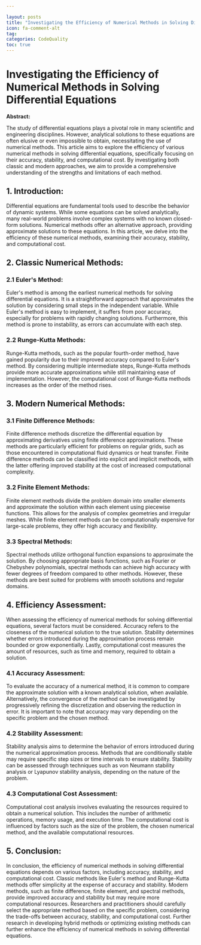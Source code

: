```yaml
---

layout: posts
title: "Investigating the Efficiency of Numerical Methods in Solving Differential Equations"
icon: fa-comment-alt
tag:      
categories: CodeQuality
toc: true
---
```




# Investigating the Efficiency of Numerical Methods in Solving Differential Equations

**Abstract:**

The study of differential equations plays a pivotal role in many scientific and engineering disciplines. However, analytical solutions to these equations are often elusive or even impossible to obtain, necessitating the use of numerical methods. This article aims to explore the efficiency of various numerical methods in solving differential equations, specifically focusing on their accuracy, stability, and computational cost. By investigating both classic and modern approaches, we aim to provide a comprehensive understanding of the strengths and limitations of each method.

## 1. Introduction:

Differential equations are fundamental tools used to describe the behavior of dynamic systems. While some equations can be solved analytically, many real-world problems involve complex systems with no known closed-form solutions. Numerical methods offer an alternative approach, providing approximate solutions to these equations. In this article, we delve into the efficiency of these numerical methods, examining their accuracy, stability, and computational cost.

## 2. Classic Numerical Methods:

### 2.1 Euler's Method:

Euler's method is among the earliest numerical methods for solving differential equations. It is a straightforward approach that approximates the solution by considering small steps in the independent variable. While Euler's method is easy to implement, it suffers from poor accuracy, especially for problems with rapidly changing solutions. Furthermore, this method is prone to instability, as errors can accumulate with each step.

### 2.2 Runge-Kutta Methods:

Runge-Kutta methods, such as the popular fourth-order method, have gained popularity due to their improved accuracy compared to Euler's method. By considering multiple intermediate steps, Runge-Kutta methods provide more accurate approximations while still maintaining ease of implementation. However, the computational cost of Runge-Kutta methods increases as the order of the method rises.

## 3. Modern Numerical Methods:

### 3.1 Finite Difference Methods:

Finite difference methods discretize the differential equation by approximating derivatives using finite difference approximations. These methods are particularly efficient for problems on regular grids, such as those encountered in computational fluid dynamics or heat transfer. Finite difference methods can be classified into explicit and implicit methods, with the latter offering improved stability at the cost of increased computational complexity.

### 3.2 Finite Element Methods:

Finite element methods divide the problem domain into smaller elements and approximate the solution within each element using piecewise functions. This allows for the analysis of complex geometries and irregular meshes. While finite element methods can be computationally expensive for large-scale problems, they offer high accuracy and flexibility.

### 3.3 Spectral Methods:

Spectral methods utilize orthogonal function expansions to approximate the solution. By choosing appropriate basis functions, such as Fourier or Chebyshev polynomials, spectral methods can achieve high accuracy with fewer degrees of freedom compared to other methods. However, these methods are best suited for problems with smooth solutions and regular domains.

## 4. Efficiency Assessment:

When assessing the efficiency of numerical methods for solving differential equations, several factors must be considered. Accuracy refers to the closeness of the numerical solution to the true solution. Stability determines whether errors introduced during the approximation process remain bounded or grow exponentially. Lastly, computational cost measures the amount of resources, such as time and memory, required to obtain a solution.

### 4.1 Accuracy Assessment:

To evaluate the accuracy of a numerical method, it is common to compare the approximate solution with a known analytical solution, when available. Alternatively, the convergence of the method can be investigated by progressively refining the discretization and observing the reduction in error. It is important to note that accuracy may vary depending on the specific problem and the chosen method.

### 4.2 Stability Assessment:

Stability analysis aims to determine the behavior of errors introduced during the numerical approximation process. Methods that are conditionally stable may require specific step sizes or time intervals to ensure stability. Stability can be assessed through techniques such as von Neumann stability analysis or Lyapunov stability analysis, depending on the nature of the problem.

### 4.3 Computational Cost Assessment:

Computational cost analysis involves evaluating the resources required to obtain a numerical solution. This includes the number of arithmetic operations, memory usage, and execution time. The computational cost is influenced by factors such as the size of the problem, the chosen numerical method, and the available computational resources.

## 5. Conclusion:

In conclusion, the efficiency of numerical methods in solving differential equations depends on various factors, including accuracy, stability, and computational cost. Classic methods like Euler's method and Runge-Kutta methods offer simplicity at the expense of accuracy and stability. Modern methods, such as finite difference, finite element, and spectral methods, provide improved accuracy and stability but may require more computational resources. Researchers and practitioners should carefully select the appropriate method based on the specific problem, considering the trade-offs between accuracy, stability, and computational cost. Further research in developing hybrid methods or optimizing existing methods can further enhance the efficiency of numerical methods in solving differential equations.